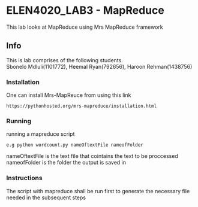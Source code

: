 # ELEN4020_LAB3 - MapReduce

This lab looks at MapReduce using Mrs MapReduce framework

## Info

This is lab comprises of the following students.<br /> 
Sbonelo Mdluli(1101772), Heemal Ryan(792656), Haroon Rehman(1438756)

### Installation

One can install Mrs-MapReuce from using this link

```
https://pythonhosted.org/mrs-mapreduce/installation.html
```

### Running
running a mapreduce script
```
e.g python wordcount.py nameOftextFile nameofFolder
```
nameOftextFile is the text file that cointains the text to be proccessed <br /> 
nameofFolder is the folder the output is saved in <br /> 
### Instructions
The script with mapreduce shall be run first to generate the necessary file needed in the subsequent steps<br /> 
